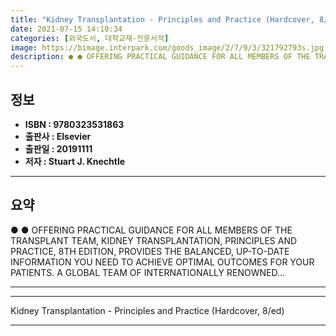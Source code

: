```yaml
---
title: "Kidney Transplantation - Principles and Practice (Hardcover, 8/ed)"
date: 2021-07-15 14:10:34
categories: [외국도서, 대학교재-전문서적]
image: https://bimage.interpark.com/goods_image/2/7/9/3/321792793s.jpg
description: ● ● OFFERING PRACTICAL GUIDANCE FOR ALL MEMBERS OF THE TRANSPLANT TEAM, KIDNEY TRANSPLANTATION, PRINCIPLES AND PRACTICE, 8TH EDITION, PROVIDES THE BALANCED, U
---
```


## **정보**

- **ISBN : 9780323531863**
- **출판사 : Elsevier**
- **출판일 : 20191111**
- **저자 : Stuart J. Knechtle**

------



## **요약**

●  ●  OFFERING PRACTICAL GUIDANCE FOR ALL MEMBERS OF THE TRANSPLANT TEAM, KIDNEY TRANSPLANTATION, PRINCIPLES AND PRACTICE, 8TH EDITION, PROVIDES THE BALANCED, UP-TO-DATE INFORMATION YOU NEED TO ACHIEVE OPTIMAL OUTCOMES FOR YOUR PATIENTS. A GLOBAL TEAM OF INTERNATIONALLY RENOWNED... 

------



------


Kidney Transplantation - Principles and Practice (Hardcover, 8/ed) 

------


